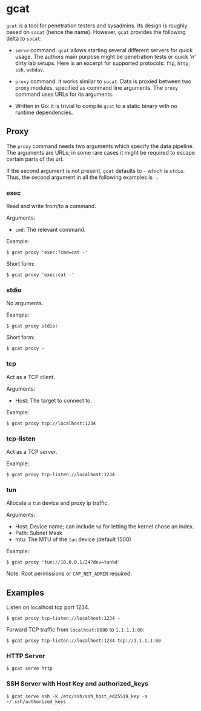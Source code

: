 # gcat

`gcat` is a tool for penetration testers and sysadmins.
Its design is roughly based on `socat` (hence the name).
However, `gcat` provides the following delta to `socat`:

- `serve` command: `gcat` allows starting several different servers for quick usage.
  The authors main purpose might be penetration tests or quick 'n' dirty lab setups.
  Here is an excerpt for supported protocols: `ftp`, `http`, `ssh`, `webdav`.

- `proxy` command: it works similar to `socat`. Data is proxied between two proxy modules, 
  specified as command line arguments. The `proxy` command uses URLs for its arguments.

- Written in Go: it is trivial to compile `gcat` to a static binary with no runtime dependencies.

## Proxy

The `proxy` command needs two arguments which specify the data pipeline.
The arguments are URLs; in some rare cases it might be required to escape certain parts of the url.

If the second argument is not present, `gcat` defaults to `-` which is `stdio`.
Thus, the second argument in all the following examples is `-`.

### exec

Read and write from/to a command.

Arguments:

* `cmd`: The relevant command.

Example:

```
$ gcat proxy 'exec:?cmd=cat -'
```

Short form:

```
$ gcat proxy 'exec:cat -'
```

### stdio

No arguments.

Example:

```
$ gcat proxy stdio:
```

Short form:

```
$ gcat proxy -
```

### tcp

Act as a TCP client.

Arguments:

* Host: The target to connect to.

Example:

```
$ gcat proxy tcp://localhost:1234
```

### tcp-listen 

Act as a TCP server.

Example:

```
$ gcat proxy tcp-listen://localhost:1234
```

### tun 

Allocate a `tun` device and proxy ip traffic.

Arguments:

- Host: Device name; can include `%d` for letting the kernel chose an index.
- Path: Subnet Mask 
- mtu: The MTU of the `tun` device (default 1500) 

Example:

```
$ gcat proxy 'tun://10.0.0.1/24?dev=tun%d'
```

Note: Root permissions or `CAP_NET_ADMIN` required.

## Examples

Listen on localhost tcp port 1234.

```
$ gcat proxy tcp-listen://localhost:1234 -
```

Forward TCP traffic from `localhost:8080` to `1.1.1.1:80`:

```
$ gcat proxy tcp-listen://localhost:1234 tcp://1.1.1.1:80
```

### HTTP Server

```
$ gcat serve http
```

### SSH Server with Host Key and authorized\_keys

```
$ gcat serve ssh -k /etc/ssh/ssh_host_ed25519_key -a ~/.ssh/authorized_keys
```
